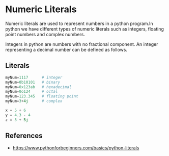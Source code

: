 # Numeric Literals
Numeric literals are used to represent numbers in a python program.In python we have different types of numeric literals such as integers, floating point numbers and complex numbers.

Integers in python are numbers with no fractional component. An integer representing a decimal number can be defined as follows.

## Literals
```python
myNum=1117      # integer
myNum=0b10101   # binary
myNum=0x123ab   # hexadecimal
myNum=0o124     # octal
myNum=123.345   # floating point
myNum=3+4j      # complex
```

```python
x = 5 + 6
y = 4.3 - 4
z = 5 + 5j
```

## References
- https://www.pythonforbeginners.com/basics/python-literals